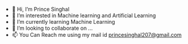 - 👋 Hi, I’m Prince Singhal
- 👀 I’m interested in Machine learning and Artificial Learning
- 🌱 I’m currently learning Machine Learning
- 💞️ I’m looking to collaborate on ...
- 📫 You Can Reach me using my mail id princesinghal207@gmail.com

<!---
MUR1KT35YW/MUR1KT35YW is a ✨ special ✨ repository because its `README.md` (this file) appears on your GitHub profile.
You can click the Preview link to take a look at your changes.
--->

